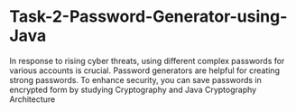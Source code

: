 # Task-2-Password-Generator-using-Java
 In response to rising cyber threats, using different complex passwords for various accounts is crucial. Password generators are helpful for creating strong passwords. To enhance security, you can save passwords in encrypted form by studying Cryptography and Java Cryptography Architecture
